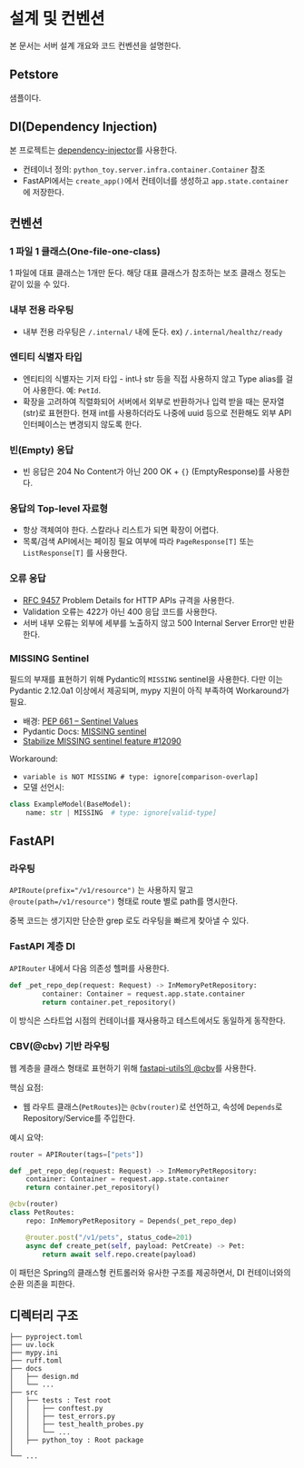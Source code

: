# 설계 및 컨벤션

본 문서는 서버 설계 개요와 코드 컨벤션을 설명한다.

## Petstore

샘플이다.

## DI(Dependency Injection)

본 프로젝트는 [dependency-injector](https://python-dependency-injector.ets-labs.org/)를 사용한다.

* 컨테이너 정의: `python_toy.server.infra.container.Container` 참조
* FastAPI에서는 `create_app()`에서 컨테이너를 생성하고 `app.state.container`에 저장한다.

## 컨벤션

### 1 파일 1 클래스(One-file-one-class)

1 파일에 대표 클래스는 1개만 둔다. 해당 대표 클래스가 참조하는 보조 클래스 정도는 같이 있을 수 있다.

### 내부 전용 라우팅

* 내부 전용 라우팅은 `/.internal/` 내에 둔다. ex) `/.internal/healthz/ready`

### 엔티티 식별자 타입

* 엔티티의 식별자는 기저 타입 - int나 str 등을 직접 사용하지 않고 Type alias를 걸어 사용한다. 예: `PetId`.
* 확장을 고려하여 직렬화되어 서버에서 외부로 반환하거나 입력 받을 때는 문자열(str)로 표현한다. 현재 int를 사용하더라도 나중에 uuid 등으로 전환해도 외부 API 인터페이스는 변경되지 않도록 한다.

### 빈(Empty) 응답

* 빈 응답은 204 No Content가 아닌 200 OK + `{}` (EmptyResponse)를 사용한다.

### 응답의 Top-level 자료형

* 항상 객체여야 한다. 스칼라나 리스트가 되면 확장이 어렵다.
* 목록/검색 API에서는 페이징 필요 여부에 따라 `PageResponse[T]` 또는 `ListResponse[T]` 를 사용한다.

### 오류 응답

* [RFC 9457](https://www.rfc-editor.org/rfc/rfc9457.html) Problem Details for HTTP APIs 규격을 사용한다.
* Validation 오류는 422가 아닌 400 응답 코드를 사용한다.
* 서버 내부 오류는 외부에 세부를 노출하지 않고 500 Internal Server Error만 반환한다.

### MISSING Sentinel

필드의 부재를 표현하기 위해 Pydantic의 `MISSING` sentinel을 사용한다. 다만 이는 Pydantic 2.12.0a1 이상에서 제공되며, mypy 지원이 아직 부족하여 Workaround가 필요.

* 배경: [PEP 661 – Sentinel Values](https://peps.python.org/pep-0661/)
* Pydantic Docs: [MISSING sentinel](https://docs.pydantic.dev/dev/concepts/experimental/#missing-sentinel)
* [Stabilize MISSING sentinel feature #12090](https://github.com/pydantic/pydantic/issues/12090)

Workaround:

* `variable is NOT MISSING # type: ignore[comparison-overlap]`
* 모델 선언시:
```py
class ExampleModel(BaseModel):
    name: str | MISSING  # type: ignore[valid-type]
```


## FastAPI

### 라우팅

`APIRoute(prefix="/v1/resource")` 는 사용하지 말고 `@route(path=/v1/resource")` 형태로 route 별로 path를 명시한다.

중복 코드는 생기지만 단순한 grep 로도 라우팅을 빠르게 찾아낼 수 있다.

### FastAPI 계층 DI

`APIRouter` 내에서 다음 의존성 헬퍼를 사용한다.

```py
def _pet_repo_dep(request: Request) -> InMemoryPetRepository:
		container: Container = request.app.state.container
		return container.pet_repository()
```

이 방식은 스타트업 시점의 컨테이너를 재사용하고 테스트에서도 동일하게 동작한다.

### CBV(@cbv) 기반 라우팅

웹 계층을 클래스 형태로 표현하기 위해 [fastapi-utils의 @cbv](https://fastapi-utils.davidmontague.xyz/user-guide/class-based-views/)를 사용한다.

핵심 요점:

* 웹 라우트 클래스(`PetRoutes`)는 `@cbv(router)`로 선언하고, 속성에 `Depends`로 Repository/Service를 주입한다.

예시 요약:

```python
router = APIRouter(tags=["pets"])

def _pet_repo_dep(request: Request) -> InMemoryPetRepository:
	container: Container = request.app.state.container
	return container.pet_repository()

@cbv(router)
class PetRoutes:
	repo: InMemoryPetRepository = Depends(_pet_repo_dep)

	@router.post("/v1/pets", status_code=201)
	async def create_pet(self, payload: PetCreate) -> Pet:
		return await self.repo.create(payload)
```

이 패턴은 Spring의 클래스형 컨트롤러와 유사한 구조를 제공하면서, DI 컨테이너와의 순환 의존을 피한다.


## 디렉터리 구조

```
├── pyproject.toml
├── uv.lock
├── mypy.ini
├── ruff.toml
├── docs
│   ├── design.md
│   └── ...
├── src
│   ├── tests : Test root
│   │   ├── conftest.py
│   │   ├── test_errors.py
│   │   ├── test_health_probes.py
│   │   └── ...
│   ├── python_toy : Root package
│
└── ...
```
